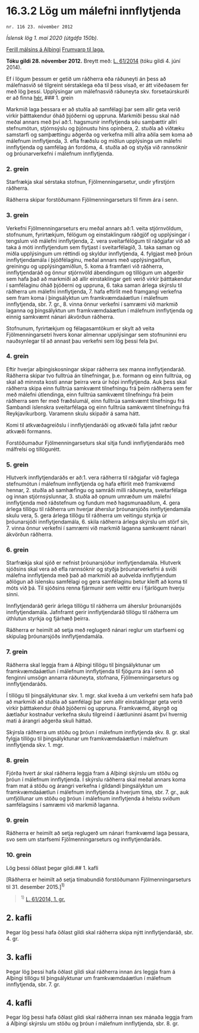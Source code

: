 # 16.3.2 Lög um málefni innflytjenda

`nr. 116 23. nóvember 2012`

_Íslensk lög 1. maí 2020 (útgáfa 150b)._

[Ferill málsins á Alþingi](https://www.althingi.is/thingstorf/thingmalalistar-eftir-thingum/ferill/?ltg=141&mnr=64)
[Frumvarp til laga.](https://www.althingi.is/altext/141/s/0064.html)

**Tóku gildi 28. nóvember 2012.**
Breytt með:
[L. 61/2014](https://althingi.is/altext/stjt/2014.061.html) (tóku gildi 4. júní 2014).

Ef í lögum þessum er getið um ráðherra eða ráðuneyti án þess að málefnasvið sé tilgreint sérstaklega eða til þess vísað, er átt viðeðasem fer með lög þessi. Upplýsingar um málefnasvið ráðuneyta skv. forsetaúrskurði er að finna [hér.](2018119.md) ### 1. grein



Markmið laga þessara er að stuðla að samfélagi þar sem allir geta verið virkir þátttakendur óháð þjóðerni og uppruna. Markmiði þessu skal náð meðal annars með því að:1. hagsmunir innflytjenda séu samþættir allri stefnumótun, stjórnsýslu og þjónustu hins opinbera,
2. stuðla að víðtæku samstarfi og samþættingu aðgerða og verkefna milli allra aðila sem koma að málefnum innflytjenda,
3. efla fræðslu og miðlun upplýsinga um málefni innflytjenda og samfélag án fordóma,
4. stuðla að og styðja við rannsóknir og þróunarverkefni í málefnum innflytjenda.

### 2. grein



Starfrækja skal sérstaka stofnun, Fjölmenningarsetur, undir yfirstjórn ráðherra.

Ráðherra skipar forstöðumann Fjölmenningarseturs til fimm ára í senn.

### 3. grein



Verkefni Fjölmenningarseturs eru meðal annars að:1. veita stjórnvöldum, stofnunum, fyrirtækjum, félögum og einstaklingum ráðgjöf og upplýsingar í tengslum við málefni innflytjenda,
2. vera sveitarfélögum til ráðgjafar við að taka á móti innflytjendum sem flytjast í sveitarfélagið,
3. taka saman og miðla upplýsingum um réttindi og skyldur innflytjenda,
4. fylgjast með þróun innflytjendamála í þjóðfélaginu, meðal annars með upplýsingaöflun, greiningu og upplýsingamiðlun,
5. koma á framfæri við ráðherra, innflytjendaráð og önnur stjórnvöld ábendingum og tillögum um aðgerðir sem hafa það að markmiði að allir einstaklingar geti verið virkir þátttakendur í samfélaginu óháð þjóðerni og uppruna,
6. taka saman árlega skýrslu til ráðherra um málefni innflytjenda,
7. hafa eftirlit með framgangi verkefna sem fram koma í þingsályktun um framkvæmdaáætlun í málefnum innflytjenda, sbr. 7. gr.,
8. vinna önnur verkefni í samræmi við markmið laganna og þingsályktun um framkvæmdaáætlun í málefnum innflytjenda og einnig samkvæmt nánari ákvörðun ráðherra.

Stofnunum, fyrirtækjum og félagasamtökum er skylt að veita Fjölmenningarsetri hvers konar almennar upplýsingar sem stofnuninni eru nauðsynlegar til að annast þau verkefni sem lög þessi fela því.

### 4. grein



Eftir hverjar alþingiskosningar skipar ráðherra sex manna innflytjendaráð. Ráðherra skipar tvo fulltrúa án tilnefningar, þ.e. formann og einn fulltrúa, og skal að minnsta kosti annar þeirra vera úr hópi innflytjenda. Auk þess skal ráðherra skipa einn fulltrúa samkvæmt tilnefningu frá þeim ráðherra sem fer með málefni útlendinga, einn fulltrúa samkvæmt tilnefningu frá þeim ráðherra sem fer með fræðslumál, einn fulltrúa samkvæmt tilnefningu frá Sambandi íslenskra sveitarfélaga og einn fulltrúa samkvæmt tilnefningu frá Reykjavíkurborg. Varamenn skulu skipaðir á sama hátt.

Komi til atkvæðagreiðslu í innflytjendaráði og atkvæði falla jafnt ræður atkvæði formanns.

Forstöðumaður Fjölmenningarseturs skal sitja fundi innflytjendaráðs með málfrelsi og tillögurétt.

### 5. grein



Hlutverk innflytjendaráðs er að:1. vera ráðherra til ráðgjafar við faglega stefnumótun í málefnum innflytjenda og hafa eftirlit með framkvæmd hennar,
2. stuðla að samhæfingu og samráði milli ráðuneyta, sveitarfélaga og innan stjórnsýslunnar,
3. stuðla að opnum umræðum um málefni innflytjenda með ráðstefnum og fundum með hagsmunaaðilum,
4. gera árlega tillögu til ráðherra um hverjar áherslur þróunarsjóðs innflytjendamála skulu vera,
5. gera árlega tillögu til ráðherra um veitingu styrkja úr þróunarsjóði innflytjendamála,
6. skila ráðherra árlega skýrslu um störf sín,
7. vinna önnur verkefni í samræmi við markmið laganna samkvæmt nánari ákvörðun ráðherra.

### 6. grein



Starfrækja skal sjóð er nefnist þróunarsjóður innflytjendamála. Hlutverk sjóðsins skal vera að efla rannsóknir og styðja þróunarverkefni á sviði málefna innflytjenda með það að markmiði að auðvelda innflytjendum aðlögun að íslensku samfélagi og gera samfélaginu betur kleift að koma til móts við þá. Til sjóðsins renna fjármunir sem veittir eru í fjárlögum hverju sinni.

Innflytjendaráð gerir árlega tillögu til ráðherra um áherslur þróunarsjóðs innflytjendamála. Jafnframt gerir innflytjendaráð tillögu til ráðherra um úthlutun styrkja og fjárhæð þeirra.

Ráðherra er heimilt að setja með reglugerð nánari reglur um starfsemi og skipulag þróunarsjóðs innflytjendamála.

### 7. grein



Ráðherra skal leggja fram á Alþingi tillögu til þingsályktunar um framkvæmdaáætlun í málefnum innflytjenda til fjögurra ára í senn að fenginni umsögn annarra ráðuneyta, stofnana, Fjölmenningarseturs og innflytjendaráðs.

Í tillögu til þingsályktunar skv. 1. mgr. skal kveða á um verkefni sem hafa það að markmiði að stuðla að samfélagi þar sem allir einstaklingar geta verið virkir þátttakendur óháð þjóðerni og uppruna. Framkvæmd, ábyrgð og áætlaður kostnaður verkefna skulu tilgreind í áætluninni ásamt því hvernig mati á árangri aðgerða skuli háttað.

Skýrsla ráðherra um stöðu og þróun í málefnum innflytjenda skv. 8. gr. skal fylgja tillögu til þingsályktunar um framkvæmdaáætlun í málefnum innflytjenda skv. 1. mgr.

### 8. grein



Fjórða hvert ár skal ráðherra leggja fram á Alþingi skýrslu um stöðu og þróun í málefnum innflytjenda. Í skýrslu ráðherra skal meðal annars koma fram mat á stöðu og árangri verkefna í gildandi þingsályktun um framkvæmdaáætlun í málefnum innflytjenda á hverjum tíma, sbr. 7. gr., auk umfjöllunar um stöðu og þróun í málefnum innflytjenda á helstu sviðum samfélagsins í samræmi við markmið laganna.

### 9. grein



Ráðherra er heimilt að setja reglugerð um nánari framkvæmd laga þessara, svo sem um starfsemi Fjölmenningarseturs og innflytjendaráðs.

### 10. grein



Lög þessi öðlast þegar gildi.## 1. kafli

[Ráðherra er heimilt að setja tímabundið forstöðumann Fjölmenningarseturs til 31. desember 2015.]<sup>1)</sup> 

> <sup>1)</sup> [L. 61/2014, 1. gr.](https://althingi.is/altext/stjt/2014.061.html)

## 2. kafli

Þegar lög þessi hafa öðlast gildi skal ráðherra skipa nýtt innflytjendaráð, sbr. 4. gr.

## 3. kafli

Þegar lög þessi hafa öðlast gildi skal ráðherra innan árs leggja fram á Alþingi tillögu til þingsályktunar um framkvæmdaáætlun í málefnum innflytjenda, sbr. 7. gr.

## 4. kafli

Þegar lög þessi hafa öðlast gildi skal ráðherra innan sex mánaða leggja fram á Alþingi skýrslu um stöðu og þróun í málefnum innflytjenda, sbr. 8. gr.
